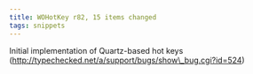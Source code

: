 ```yaml
---
title: WOHotKey r82, 15 items changed
tags: snippets
---
```


Initial implementation of Quartz-based hot keys (http://typechecked.net/a/support/bugs/show\_bug.cgi?id=524)
